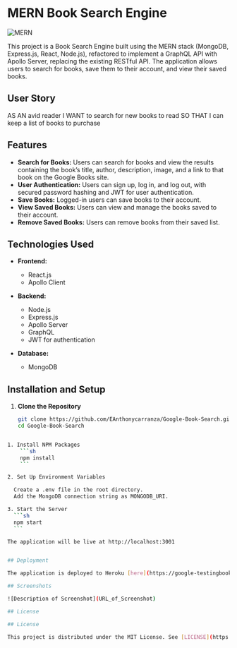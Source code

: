 # MERN Book Search Engine

![MERN](https://img.shields.io/badge/MERN-Stack-green)

This project is a Book Search Engine built using the MERN stack (MongoDB, Express.js, React, Node.js), refactored to implement a GraphQL API with Apollo Server, replacing the existing RESTful API. The application allows users to search for books, save them to their account, and view their saved books.

## User Story

AS AN avid reader
I WANT to search for new books to read
SO THAT I can keep a list of books to purchase


## Features

- **Search for Books:** Users can search for books and view the results containing the book’s title, author, description, image, and a link to that book on the Google Books site.
- **User Authentication:** Users can sign up, log in, and log out, with secured password hashing and JWT for user authentication.
- **Save Books:** Logged-in users can save books to their account.
- **View Saved Books:** Users can view and manage the books saved to their account.
- **Remove Saved Books:** Users can remove books from their saved list.
  
## Technologies Used

- **Frontend:**
  - React.js
  - Apollo Client
  
- **Backend:**
  - Node.js
  - Express.js
  - Apollo Server
  - GraphQL
  - JWT for authentication
  
- **Database:**
  - MongoDB
  
## Installation and Setup

1. **Clone the Repository**
   ```sh
   git clone https://github.com/EAnthonycarranza/Google-Book-Search.git
   cd Google-Book-Search
  ```sh

  1. Install NPM Packages
      ```sh
      npm install
      ```

  2. Set Up Environment Variables

    Create a .env file in the root directory.
    Add the MongoDB connection string as MONGODB_URI.

  3. Start the Server
    ```sh
    npm start
    ```

  The application will be live at http://localhost:3001


## Deployment

The application is deployed to Heroku [here](https://google-testingbooks-c7c4f824dbd3.herokuapp.com/).

## Screenshots

![Description of Screenshot](URL_of_Screenshot)

## License

## License

This project is distributed under the MIT License. See [LICENSE](https://opensource.org/licenses/MIT) for more information.


